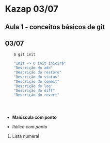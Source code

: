 # Kazap 03/07 
## Aula 1 - conceitos básicos de git
## 03/07

```bash
    $ git init

    "Init -> O init inicirá"
    "Descrição do add"
    "Descrição do restore"
    "Descrição do status"
    "Descrição do commit"
    "Descrição do log"
    "Descrição do diff"
    "Descrição do revert"


    
```

* __Maiúscula com ponto__  
- _Itálico com ponto_
1. Lista numeral






